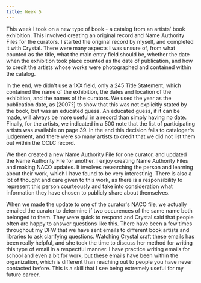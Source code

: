 ```yaml
---
title: Week 5
---
```


This week I took on a new type of book - a catalog from an artists' book exhibition. This involved creating an original record and Name Authority Files for the curators. I started the original record by myself, and completed it with Crystal. There were many aspects I was unsure of, from what counted as the title, what the main entry field should be, whether the date when the exhibition took place counted as the date of publication, and how to credit the artists whose works were photographed and contained within the catalog. 

In the end, we didn't use a 1XX field, only a 245 Title Statement, which contained the name of the exhibition, the dates and location of the exhibition, and the names of the curators. We used the year as the publication date, as [2007?] to show that this was not explicitly stated by the book, but was an educated guess. An educated guess, if it can be made, will always be more useful in a record than simply having no date. Finally, for the artists, we indicated in a 500 note that the list of participating artists was available on page 39. In the end this decision falls to cataloger's judgement, and there were so many artists to credit that we did not list them out within the OCLC record.
 
We then created a new Name Authority File for one curator, and updated the Name Authority File for another. I enjoy creating Name Authority Files and making NACO updates. It involves researching the person and learning about their work, which I have found to be very interestinig. There is also a lot of thought and care given to this work, as there is a responsibility to represent this person courteously and take into consideration what information they have chosen to publicly share about themselves. 

When we made the update to one of the curator's NACO file, we actually emailed the curator to determine if two occurences of the same name both belonged to them. They were quick to respond and Crystal said that people often are happy to answer questions like this. There have been a few times throughout my DFW that we have sent emails to different book artists and libraries to ask clarifying questions. Watching Crystal craft these emails has been really helpful, and she took the time to discuss her method for writing this type of email in a respectful manner. I have practice writing emails for school and even a bit for work, but these emails have been within the organization, which is different than reaching out to people you have never contacted before. This is a skill that I see being extremely useful for my future career.